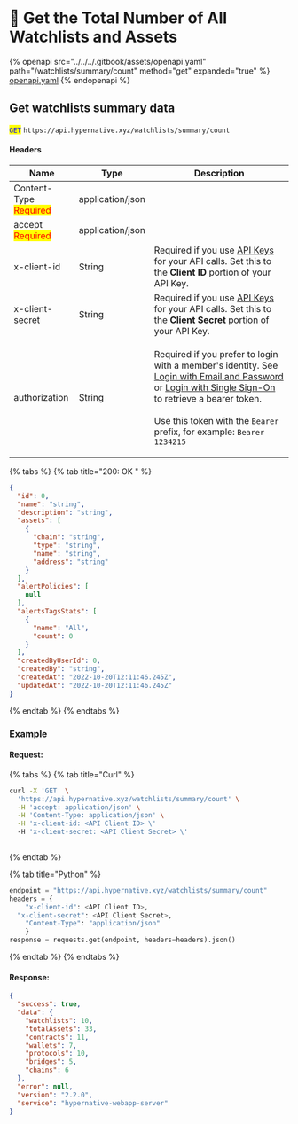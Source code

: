 # 🔵 Get the Total Number of All Watchlists and Assets

{% openapi src="../../../.gitbook/assets/openapi.yaml" path="/watchlists/summary/count" method="get" expanded="true" %}
[openapi.yaml](../../../.gitbook/assets/openapi.yaml)
{% endopenapi %}

## Get watchlists summary data

<mark style="color:blue;">`GET`</mark> `https://api.hypernative.xyz/watchlists/summary/count`

#### Headers

| Name                                           | Type             | Description                                                                                                                                                                                                                                                                                                                                             |
| ---------------------------------------------- | ---------------- | ------------------------------------------------------------------------------------------------------------------------------------------------------------------------------------------------------------------------------------------------------------------------------------------------------------------------------------------------------- |
| Content-Type<br /><mark style="color:red;">Required</mark> | application/json |                                                                                                                                                                                                                                                                                                                                                         |
| accept<br /><mark style="color:red;">Required</mark>       | application/json |                                                                                                                                                                                                                                                                                                                                                         |
| x-client-id                                    | String           | Required if you use [API Keys](../account/api-keys.md) for your API calls. Set this to the **Client ID** portion of your API Key.                                                                                                                                                                                                                       |
| x-client-secret                                | String           | Required if you use [API Keys](../account/api-keys.md) for your API calls. Set this to the **Client Secret** portion of your API Key.                                                                                                                                                                                                                   |
| authorization                                  | String           | <p>Required if you prefer to login with a member's identity. See <a href="../account/login.md">Login with Email and Password</a> or <a href="../account/login-with-single-sign-on.md">Login with Single Sign-On</a> to retrieve a bearer token.<br><br>Use this token with the <code>Bearer</code> prefix, for example: <code>Bearer 1234215</code></p> |

{% tabs %}
{% tab title="200: OK " %}
```json
{
  "id": 0,
  "name": "string",
  "description": "string",
  "assets": [
    {
      "chain": "string",
      "type": "string",
      "name": "string",
      "address": "string"
    }
  ],
  "alertPolicies": [
    null
  ],
  "alertsTagsStats": [
    {
      "name": "All",
      "count": 0
    }
  ],
  "createdByUserId": 0,
  "createdBy": "string",
  "createdAt": "2022-10-20T12:11:46.245Z",
  "updatedAt": "2022-10-20T12:11:46.245Z"
}
```
{% endtab %}
{% endtabs %}

### Example

#### Request:

{% tabs %}
{% tab title="Curl" %}
```bash
curl -X 'GET' \
  'https://api.hypernative.xyz/watchlists/summary/count' \
  -H 'accept: application/json' \
  -H 'Content-Type: application/json' \
  -H 'x-client-id: <API Client ID> \'
  -H 'x-client-secret: <API Client Secret> \'
  
```
{% endtab %}

{% tab title="Python" %}
```python
endpoint = "https://api.hypernative.xyz/watchlists/summary/count"
headers = {
    "x-client-id": <API Client ID>,
  "x-client-secret": <API Client Secret>, 
    "Content-Type": "application/json"
    }
response = requests.get(endpoint, headers=headers).json()
```
{% endtab %}
{% endtabs %}

#### Response:

```json
{
  "success": true,
  "data": {
    "watchlists": 10,
    "totalAssets": 33,
    "contracts": 11,
    "wallets": 7,
    "protocols": 10,
    "bridges": 5,
    "chains": 6
  },
  "error": null,
  "version": "2.2.0",
  "service": "hypernative-webapp-server"
}
```
